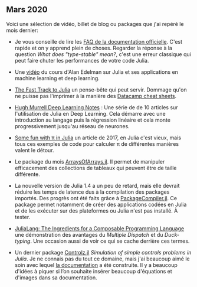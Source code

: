 ## Mars 2020

Voici une sélection de vidéo, billet de blog ou packages que j'ai repéré 
le mois dernier:

- Je vous conseille de lire les [FAQ de la documentation
officielle](https://docs.julialang.org/en/v1/manual/faq/). C'est
rapide et on y apprend plein de choses. Regarder la réponse à la
question *What does "type-stable" mean?*, c'est une erreur classique
qui peut faire chuter les performances de votre code Julia.

- Une [vidéo](https://t.co/A4lgyR3JKI) du cours d'Alan Edelman sur
Julia et ses applications en machine learning et deep learning.

- [The Fast Track to Julia](https://juliadocs.github.io/Julia-Cheat-Sheet/)
un pense-bête qui peut servir. Dommage qu'on ne puisse pas l'imprimer
à la manière des [Datacamp cheat
sheets](https://www.datacamp.com/community/data-science-cheatsheets).

- [Hugh Murrell Deep Learning
Notes](https://nextjournal.com/DeepLearningNotes/) : Une série de
de 10 articles sur l'utilisation de Julia en Deep Learning. Cela
démarre avec une introduction au langage puis la régression linéaire
et cela monte progressivement jusqu'au réseau de neurones.

- [Some fun with π in Julia](https://julialang.org/blog/2017/03/piday/)
un article de 2017, en Julia c'est vieux, mais tous ces exemples
de code pour calculer π de différentes manières valent le détour.

- Le package du mois
[ArraysOfArrays.jl](https://github.com/oschulz/ArraysOfArrays.jl).
Il permet de manipuler efficacement des collections de tableaux
qui peuvent être de taille différente.

- La nouvelle version de Julia 1.4 a un peu de retard, mais elle
devrait réduire les temps de latence dus à la compilation des
packages importés. Des progrès ont été faits grâce à
[PackageCompiler.jl](https://github.com/JuliaLang/PackageCompiler.jl). Ce
package permet notamment de créer des applications codées en Julia
et de les exécuter sur des plateformes ou Julia n'est pas installé.
À tester.

- [JuliaLang: The Ingredients for a Composable Programming
Language](https://white.ucc.asn.au/2020/02/09/whycompositionaljulia.html)
une démonstration des avantages du *Multiple Dispatch* et du
*Duck-typing*. Une occasion aussi de voir ce qui se cache derrière
ces termes.

- Un dernier package
[Controlz.jl](https://github.com/SimonEnsemble/Controlz.jl) *Simulation
of simple controls problems in Julia*.  Je ne connais pas du tout
ce domaine, mais j'ai beaucoup aimé le soin avec lequel [la
documentation](https://simonensemble.github.io/Controlz.jl/dev/) a
été construite.  Il y a beaucoup d'idées à piquer si l’on souhaite
insérer beaucoup d'équations et d'images dans sa documentation.

